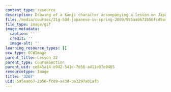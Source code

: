 ```yaml
---
content_type: resource
description: Drawing of a kanji character accompanying a lesson on Japanese.
file: /media/courses/21g-504-japanese-iv-spring-2009/595aa0672b56fcd9a43dba3297a01afb_3267.gif
file_type: image/gif
image_metadata:
  caption: ''
  credit: ''
  image-alt: ''
learning_resource_types: []
ocw_type: OCWImage
parent_title: Lesson 22
parent_type: CourseSection
parent_uid: ce845a14-e942-541d-7d56-a411e07e0465
resourcetype: Image
title: '3267'
uid: 595aa067-2b56-fcd9-a43d-ba3297a01afb
---
```

